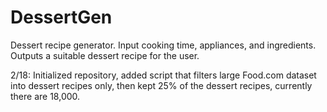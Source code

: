 # DessertGen
Dessert recipe generator. Input cooking time, appliances, and ingredients. Outputs a suitable dessert recipe for the user.

2/18: Initialized repository, added script that filters large Food.com dataset into dessert recipes only, then kept 25% of the dessert recipes, currently there are 18,000.
